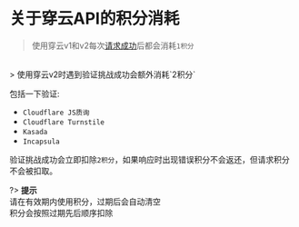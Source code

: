 # 关于穿云API的积分消耗

> 使用穿云v1和v2每次[请求成功](zh-cn/response_data?id=响应体)后都会消耗`1积分`
<br/>
> 使用穿云v2时遇到验证挑战成功会额外消耗`2积分`

包括一下验证:

* `Cloudflare JS质询`
* `Cloudflare Turnstile`
* `Kasada`
* `Incapsula`

验证挑战成功会立即扣除`2积分`，如果响应时出现错误积分不会返还，但请求积分不会被扣取。

?> **提示**<br/>请在有效期内使用积分，过期后会自动清空<br/>积分会按照过期先后顺序扣除